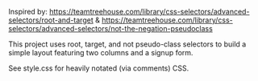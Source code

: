 Inspired by:
https://teamtreehouse.com/library/css-selectors/advanced-selectors/root-and-target
&
https://teamtreehouse.com/library/css-selectors/advanced-selectors/not-the-negation-pseudoclass

This project uses root, target, and not pseudo-class selectors to build a simple layout featuring two columns and a signup form.

See style.css for heavily notated (via comments) CSS.